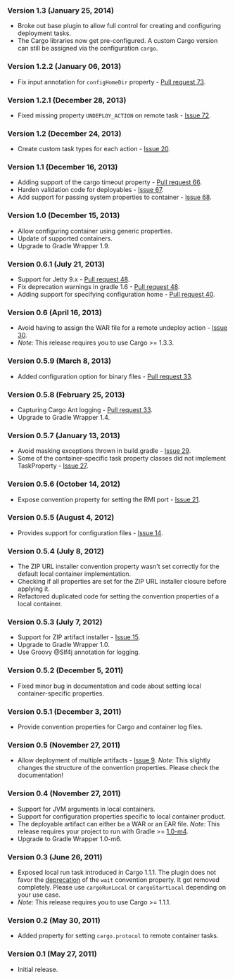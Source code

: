 ### Version 1.3 (January 25, 2014)

* Broke out base plugin to allow full control for creating and configuring deployment tasks.
* The Cargo libraries now get pre-configured. A custom Cargo version can still be assigned via the configuration `cargo`.

### Version 1.2.2 (January 06, 2013)

* Fix input annotation for `configHomeDir` property - [Pull request 73](https://github.com/bmuschko/gradle-cargo-plugin/pull/73).

### Version 1.2.1 (December 28, 2013)

* Fixed missing property `UNDEPLOY_ACTION` on remote task - [Issue 72](https://github.com/bmuschko/gradle-cargo-plugin/issues/72).

### Version 1.2 (December 24, 2013)

* Create custom task types for each action - [Issue 20](https://github.com/bmuschko/gradle-cargo-plugin/issues/20).

### Version 1.1 (December 16, 2013)

* Adding support of the cargo timeout property - [Pull request 66](https://github.com/bmuschko/gradle-cargo-plugin/pull/66).
* Harden validation code for deployables - [Issue 67](https://github.com/bmuschko/gradle-cargo-plugin/issues/67).
* Add support for passing system properties to container - [Issue 68](https://github.com/bmuschko/gradle-cargo-plugin/issues/68).

### Version 1.0 (December 15, 2013)

* Allow configuring container using generic properties.
* Update of supported containers.
* Upgrade to Gradle Wrapper 1.9.

### Version 0.6.1 (July 21, 2013)

* Support for Jetty 9.x - [Pull request 48](https://github.com/bmuschko/gradle-cargo-plugin/pull/48).
* Fix deprecation warnings in gradle 1.6 - [Pull request 48](https://github.com/bmuschko/gradle-cargo-plugin/pull/42).
* Adding support for specifying configuration home - [Pull request 40](https://github.com/bmuschko/gradle-cargo-plugin/pull/40).

### Version 0.6 (April 16, 2013)

* Avoid having to assign the WAR file for a remote undeploy action - [Issue 30](https://github.com/bmuschko/gradle-cargo-plugin/issues/30).
* _Note:_ This release requires you to use Cargo >= 1.3.3.

### Version 0.5.9 (March 8, 2013)

* Added configuration option for binary files - [Pull request 33](https://github.com/bmuschko/gradle-cargo-plugin/pull/32).

### Version 0.5.8 (February 25, 2013)

* Capturing Cargo Ant logging - [Pull request 33](https://github.com/bmuschko/gradle-cargo-plugin/pull/33).
* Upgrade to Gradle Wrapper 1.4.

### Version 0.5.7 (January 13, 2013)

* Avoid masking exceptions thrown in build.gradle - [Issue 29](https://github.com/bmuschko/gradle-cargo-plugin/issues/29).
* Some of the container-specific task property classes did not implement TaskProperty - [Issue 27](https://github.com/bmuschko/gradle-cargo-plugin/issues/27).

### Version 0.5.6 (October 14, 2012)

* Expose convention property for setting the RMI port - [Issue 21](https://github.com/bmuschko/gradle-cargo-plugin/issues/21).

### Version 0.5.5 (August 4, 2012)

* Provides support for configuration files - [Issue 14](https://github.com/bmuschko/gradle-cargo-plugin/issues/14).

### Version 0.5.4 (July 8, 2012)

* The ZIP URL installer convention property wasn't set correctly for the default local container implementation.
* Checking if all properties are set for the ZIP URL installer closure before applying it.
* Refactored duplicated code for setting the convention properties of a local container.

### Version 0.5.3 (July 7, 2012)

* Support for ZIP artifact installer - [Issue 15](https://github.com/bmuschko/gradle-cargo-plugin/issues/15).
* Upgrade to Gradle Wrapper 1.0.
* Use Groovy @Slf4j annotation for logging.

### Version 0.5.2 (December 5, 2011)

* Fixed minor bug in documentation and code about setting local container-specific properties.

### Version 0.5.1 (December 3, 2011)

* Provide convention properties for Cargo and container log files.

### Version 0.5 (November 27, 2011)

* Allow deployment of multiple artifacts - [Issue 9](https://github.com/bmuschko/gradle-cargo-plugin/issues/9). _Note:_ This slightly
changes the structure of the convention properties. Please check the documentation!

### Version 0.4 (November 27, 2011)

* Support for JVM arguments in local containers.
* Support for configuration properties specific to local container product.
* The deployable artifact can either be a WAR or an EAR file. _Note:_ This release requires your project to run with Gradle >= [1.0-m4](http://wiki.gradle.org/display/GRADLE/Gradle+1.0-milestone-4+Release+Notes).
* Upgrade to Gradle Wrapper 1.0-m6.

### Version 0.3 (June 26, 2011)

* Exposed local run task introduced in Cargo 1.1.1. The plugin does not favor the [deprecation](http://cargo.codehaus.org/Ant+support)
of the `wait` convention property. It got removed completely. Please use `cargoRunLocal` or `cargoStartLocal` depending on
your use case.
* _Note:_ This release requires you to use Cargo >= 1.1.1.

### Version 0.2 (May 30, 2011)

* Added property for setting `cargo.protocol` to remote container tasks.

### Version 0.1 (May 27, 2011)

* Initial release.